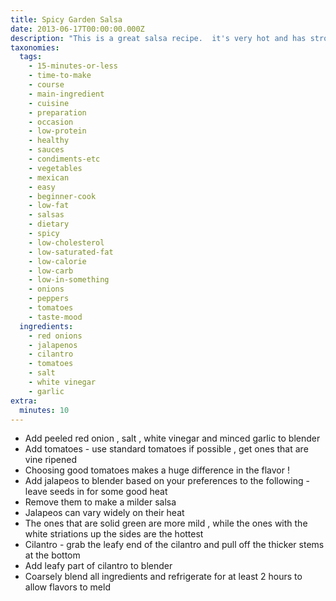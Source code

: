 ```yaml
---
title: Spicy Garden Salsa
date: 2013-06-17T00:00:00.000Z
description: "This is a great salsa recipe.  it's very hot and has strong flavors of onion and garlic.  unlike a lot of salsa recipes, this one isn't sweet.  the key ingredient is white vinegar, which really makes the flavors pop.\r\n\r\ni hope you like it as much as i do -  enjoy"
taxonomies:
  tags:
    - 15-minutes-or-less
    - time-to-make
    - course
    - main-ingredient
    - cuisine
    - preparation
    - occasion
    - low-protein
    - healthy
    - sauces
    - condiments-etc
    - vegetables
    - mexican
    - easy
    - beginner-cook
    - low-fat
    - salsas
    - dietary
    - spicy
    - low-cholesterol
    - low-saturated-fat
    - low-calorie
    - low-carb
    - low-in-something
    - onions
    - peppers
    - tomatoes
    - taste-mood
  ingredients:
    - red onions
    - jalapenos
    - cilantro
    - tomatoes
    - salt
    - white vinegar
    - garlic
extra:
  minutes: 10
---
```

 - Add peeled red onion , salt , white vinegar and minced garlic to blender
 - Add tomatoes - use standard tomatoes if possible , get ones that are vine ripened
 - Choosing good tomatoes makes a huge difference in the flavor !
 - Add jalapeos to blender based on your preferences to the following - leave seeds in for some good heat
 - Remove them to make a milder salsa
 - Jalapeos can vary widely on their heat
 - The ones that are solid green are more mild , while the ones with the white striations up the sides are the hottest
 - Cilantro - grab the leafy end of the cilantro and pull off the thicker stems at the bottom
 - Add leafy part of cilantro to blender
 - Coarsely blend all ingredients and refrigerate for at least 2 hours to allow flavors to meld
